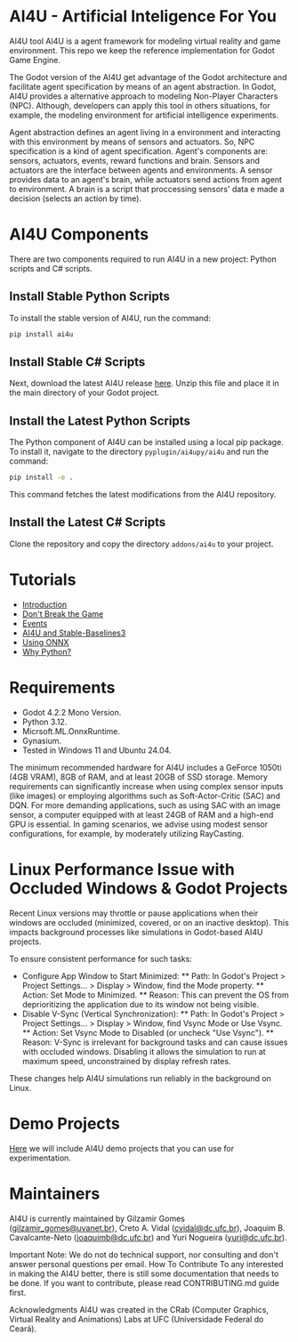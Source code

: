 # AI4U - Artificial Inteligence For You

AI4U tool AI4U is a agent framework for modeling virtual reality and game environment. This repo we keep the reference implementation for Godot Game Engine.

The Godot version of the AI4U get advantage of the Godot architecture and facilitate agent specification by means of an agent abstraction. In Godot, AI4U provides a alternative approach to modeling Non-Player Characters (NPC). Although, developers can apply this tool in others situations, for example, the modeling environment for artificial intelligence experiments.

Agent abstraction defines an agent living in a environment and interacting with this environment by means of sensors and actuators. So, NPC specification is a kind of agent specification. Agent's components are: sensors, actuators, events, reward functions and brain. Sensors and actuators are the interface between agents and environments. A sensor provides data to an agent's brain, while actuators send actions from agent to environment. A brain is a script that proccessing sensors' data e made a decision (selects an action by time).

# AI4U Components

There are two components required to run AI4U in a new project: Python scripts and C# scripts.

## Install Stable Python Scripts
To install the stable version of AI4U, run the command:

```bash
pip install ai4u
```

## Install Stable C# Scripts
Next, download the latest AI4U release [here](https://raw.githubusercontent.com/gilzamir18/AI4U/main/packages/ai4u.zip). Unzip this file and place it in the main directory of your Godot project.

## Install the Latest Python Scripts
The Python component of AI4U can be installed using a local pip package. To install it, navigate to the directory `pyplugin/ai4upy/ai4u` and run the command:

```bash
pip install -e .
```

This command fetches the latest modifications from the AI4U repository.

## Install the Latest C# Scripts
Clone the repository and copy the directory `addons/ai4u` to your project.

# Tutorials
* [Introduction](doc/introduction.md)
* [Don't Break the Game](doc/dontbreakthegame.md)
* [Events](doc/events.md)
* [AI4U and Stable-Baselines3](doc/stable_baselines3guide.md)
* [Using ONNX](doc/introductionwithonnxmodels.md)
* [Why Python?](doc/whypython.md)


# Requirements
* Godot 4.2.2 Mono Version.
* Python 3.12.
* Micrsoft.ML.OnnxRuntime.
* Gynasium.
* Tested in Windows 11 and Ubuntu 24.04.

The minimum recommended hardware for AI4U includes a GeForce 1050ti (4GB VRAM), 8GB of RAM, and at least 20GB of SSD storage. Memory requirements can significantly increase when using complex sensor inputs (like images) or employing algorithms such as Soft-Actor-Critic (SAC) and DQN. For more demanding applications, such as using SAC with an image sensor, a computer equipped with at least 24GB of RAM and a high-end GPU is essential. In gaming scenarios, we advise using modest sensor configurations, for example, by moderately utilizing RayCasting.

# Linux Performance Issue with Occluded Windows & Godot Projects

Recent Linux versions may throttle or pause applications when their windows are occluded (minimized, covered, or on an inactive desktop). This impacts background processes like simulations in Godot-based AI4U projects.

To ensure consistent performance for such tasks:

* Configure App Window to Start Minimized:
** Path: In Godot's Project > Project Settings... > Display > Window, find the Mode property.
** Action: Set Mode to Minimized.
** Reason: This can prevent the OS from deprioritizing the application due to its window not being visible.
* Disable V-Sync (Vertical Synchronization):
** Path: In Godot's Project > Project Settings... > Display > Window, find Vsync Mode or Use Vsync.
** Action: Set Vsync Mode to Disabled (or uncheck "Use Vsync").
** Reason: V-Sync is irrelevant for background tasks and can cause issues with occluded windows. Disabling it allows the simulation to run at maximum speed, unconstrained by display refresh rates.

These changes help AI4U simulations run reliably in the background on Linux.

# Demo Projects
[Here](https://github.com/gilzamir18/ai4u_demo_projects) we will include AI4U demo projects that you can use for experimentation.

# Maintainers
AI4U is currently maintained by Gilzamir Gomes (gilzamir_gomes@uvanet.br), Creto A. Vidal (cvidal@dc.ufc.br), Joaquim B. Cavalcante-Neto (joaquimb@dc.ufc.br) and Yuri Nogueira (yuri@dc.ufc.br).

Important Note: We do not do technical support, nor consulting and don't answer personal questions per email.
How To Contribute
To any interested in making the AI4U better, there is still some documentation that needs to be done. If you want to contribute, please read CONTRIBUTING.md guide first.

Acknowledgments
AI4U was created in the CRab (Computer Graphics, Virtual Reality and Animations) Labs at UFC (Universidade Federal do Ceará).
